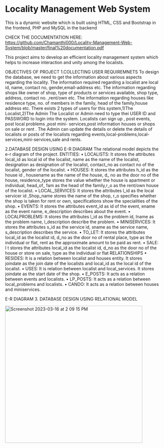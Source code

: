 # Locality Management Web System
This is a dynamic website which is built using HTML, CSS and Bootstrap in the frontend, PHP and MySQL in the backend

CHECK THE DOCUMENTATION HERE: https://github.com/Chamanthi000/Locality-Management-Web-System/blob/master/final%20documentation.pdf

This project aims to develop an efficient locality management
system which helps to increase interaction and unity among the localists.

 OBJECTIVES OF PROJECT
1.COLLECTING USER REQUIREMNETS
To design the database, we need to get the information about
various aspects regarding the locality.
The information required regarding a localist are local id, name, contact no,
gender,email-address etc.
The information regarding shops like owner of shop, type of products or services
available, shop type, address, contact no. ,rent/own etc.
The information regarding houses like residence type, no. of members in the
family, head of the family,house address etc.
There exists 2 types of users for this system,1)The Localist,2)The Admin
The Localist or Admin need to type thei USER ID and PASSWORD to login into the
system.
Localists can sign up , post events, post local problems ,post mini- services,post
information houses or shops on sale or rent .
The Admin can update the details or delete the details of localists or posts of the
localists regarding events,local-problems,local-services,mini-services,sale and
rents.

2.DATABASE DESIGN USING E-R DIAGRAM
The relational model depicts the e-r diagram of the project.
ENTITIES:
• LOCALISTS: It stores the attributes local_id as local id of the localist, name
as the name of the localist, designation as designation of the localist,
contact_no as contact no of the localist, gender of the localist.
• HOUSES: It stores the attributes h_id as the house id , housename as the
name of the house, d_ no as the door no of the house, residence_type
stores the value whether the house is apartment or individual, head_of_
fam as the head of the family,r_o as the rent/own house of the localist.
• LOCAL_SERVICES: It stores the attributes l_id as the local servicer id
,Shop_name stores the name of the shop, r_o specifies whether the shop
is taken for rent or own, specifications show the specialities of the shop.
• EVENTS: It stores the attributes event_id as id of the event, ename as the
event name, e_description describes about the event.
• LOCALPROBLEMS: It stores the attributes l_id as the problem id, lname as
the problem name, l_description describe the problem.
• MINISERVICES: It stores the attributes s_id as the service id, sname as the
service name, s_description describes the service.
• TO_LET: It stores the attributes local_id as the localist id,
d_no as the door no of rental place, type as the individual or flat, rent as
the approximate amount to be paid as rent.
• SALE: I t stores the attributes local_id as the localist id,
d_no as the door no of the house or store on sale, type as the individual or
flat
RELATIONSHIPS
• RESIDES: It is a relation between localist and houses entity. It stores
joindate as the join date of the localists and local_id as the local id of the
localist.
• USES: It is relation between localist and local_services. It stores joindate as
the start date of the shop.
• E_POSTS: It acts as a relation between events and localists.
• LP_POSTS: It acts as a relation between local_problems and localists.
• CANDO: It acts as a relation between houses and miniservices.

E-R DIAGRAM
3. DATABASE DESIGN USING RELATIONAL MODEL



<img width="448" alt="Screenshot 2023-03-16 at 2 09 15 PM" src="https://user-images.githubusercontent.com/45826511/225713597-39f1bc8d-e602-4050-80fd-837232ff9f3b.png">

